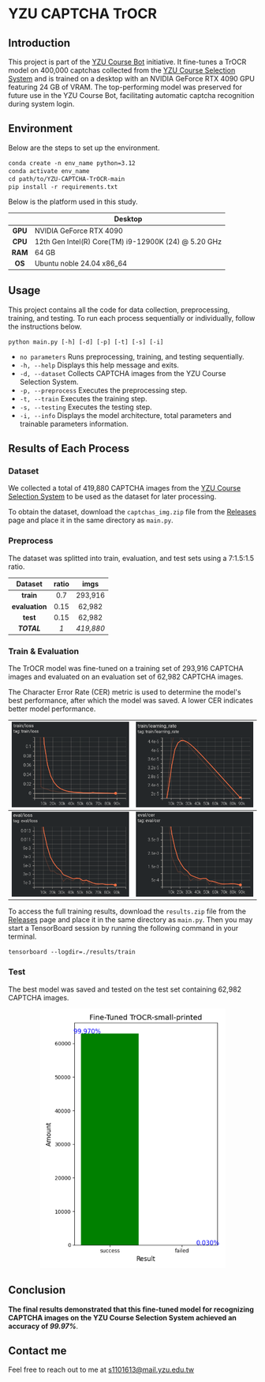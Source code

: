 # YZU CAPTCHA TrOCR

## Introduction

This project is part of the [YZU Course Bot](https://github.com/sunsun8170/YZU-Course-Bot) initiative. It fine-tunes a TrOCR model on 400,000 captchas collected from the [YZU Course Selection System](https://isdna1.yzu.edu.tw/Cnstdsel/Index.aspx) and is trained on a desktop with an NVIDIA GeForce RTX 4090 GPU featuring 24 GB of VRAM. The top-performing model was preserved for future use in the YZU Course Bot, facilitating automatic captcha recognition during system login.

## Environment

Below are the steps to set up the environment.

```bash!
conda create -n env_name python=3.12
conda activate env_name
cd path/to/YZU-CAPTCHA-TrOCR-main
pip install -r requirements.txt
```

Below is the platform used in this study.

|          | **Desktop**                                           |
|:-------: |------------------------------------------------------ |
| **GPU**  | NVIDIA GeForce RTX 4090                               |
| **CPU**  | 12th Gen Intel(R) Core(TM) i9-12900K (24) @ 5.20 GHz  |
| **RAM**  | 64 GB                                                 |
|  **OS**  | Ubuntu noble 24.04 x86_64                             |

## Usage

This project contains all the code for data collection, preprocessing, training, and testing. To run each process sequentially or individually, follow the instructions below.

```python!
python main.py [-h] [-d] [-p] [-t] [-s] [-i]
```

* `no parameters`
Runs preprocessing, training, and testing sequentially.
* `-h, --help`
Displays this help message and exits.
* `-d, --dataset`
Collects CAPTCHA images from the YZU Course Selection System.
* `-p, --preprocess`
Executes the preprocessing step.
* `-t, --train`
Executes the training step.
* `-s, --testing`
Executes the testing step.
* `-i, --info`
Displays the model architecture, total parameters and trainable parameters information.

## Results of Each Process

### Dataset

We collected a total of 419,880 CAPTCHA images from the [YZU Course Selection System](https://isdna1.yzu.edu.tw/Cnstdsel/Index.aspx) to be used as the dataset for later processing.

To obtain the dataset, download the `captchas_img.zip` file from the [Releases]() page and place it in the same directory as `main.py`.

### Preprocess

The dataset was splitted into train, evaluation, and test sets using a 7:1.5:1.5 ratio.

|   **Dataset**   | **ratio**  |  **imgs**  |
|:--------------: |:---------: |:---------: |
|    **train**    |    0.7     |  293,916   |
| **evaluation**  |    0.15    |   62,982   |
|    **test**     |    0.15    |   62,982   |
|   **_TOTAL_**   |    _1_     | _419,880_  |

### Train & Evaluation

The TrOCR model was fine-tuned on a training set of 293,916 CAPTCHA images and evaluated on an evaluation set of 62,982 CAPTCHA images.

The Character Error Rate (CER) metric is used to determine the model's best performance, after which the model was saved. A lower CER indicates better model performance.

| ![train_loss](./partial_result/train_loss.png)  | ![train_learning_rate](./partial_result/train_learning_rate.png)  |
|------------------------------------------------ |------------------------------------------------------------------ |
| ![eval_loss](./partial_result/eval_loss.png)    | ![eval_cer](./partial_result/eval_cer.png)                        |

To access the full training results, download the `results.zip` file from the [Releases]() page and place it in the same directory as `main.py`. Then you may start a TensorBoard session by running the following command in your terminal.

```bash!
tensorboard --logdir=./results/train
```

### Test

The best model was saved and tested on the test set containing 62,982 CAPTCHA images.

<p align="center">
  <img src="./partial_result/acc_report.png" alt="acc_report" width="375" height="525">
</p>

## Conclusion

**The final results demonstrated that this fine-tuned model for recognizing CAPTCHA images on the YZU Course Selection System achieved an accuracy of _99.97%_**.

## Contact me

Feel free to reach out to me at <s1101613@mail.yzu.edu.tw>
